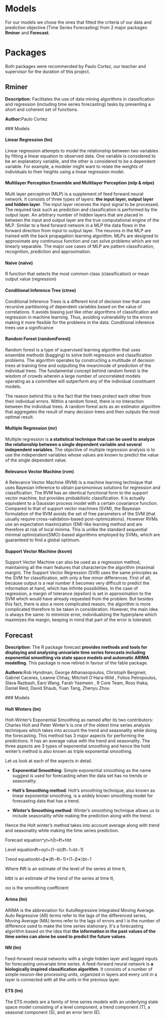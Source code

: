 # Models

For our models we chose the ones that fitted the criteria of our data and prediction objective (Time Series Forecasting) from 2 major packages <b>Rminer</b> and <b>Forecast</b>.

# Packages
Both packages were recommended by Paulo Cortez, our teacher and supervisor for the duration of this project.

## Rminer
**Description:** Facilitates the use of data mining algorithms in classification and regression (including time series forecasting) tasks by presenting a short and coherent set of functions.
<p><b>Author:</b>Paulo Cortez</p>
### Models

#### **Linear Regression (lm)**
Linear regression attempts to model the relationship between two variables by fitting a linear equation to observed data. One variable is considered to be an explanatory variable, and the other is considered to be a dependent variable. For example, a modeler might want to relate the weights of individuals to their heights using a linear regression model.

#### **Multilayer Perception Ensemble and Multilayer Perception (mlp & mlpe)**
Multi layer perceptron (MLP) is a supplement of feed forward neural network. It consists of three types of layers: **the input layer, output layer and hidden layer**. The input layer receives the input signal to be processed. The required task such as prediction and classification is performed by the output layer. An arbitrary number of hidden layers that are placed in between the input and output layer are the true computational engine of the MLP. Similar to a feed forward network in a MLP the data flows in the forward direction from input to output layer. The neurons in the MLP are trained with the back propagation learning algorithm. MLPs are designed to approximate any continuous function and can solve problems which are not linearly separable. The major use cases of MLP are pattern classification, recognition, prediction and approximation.

#### **Naive (naive)**
R function that selects the most common class (classification) or mean output value (regression)

#### **Conditional Inference Tree (ctree)**
Conditional Inference Trees is a different kind of decision tree that uses recursive partitioning of dependent variables based on the value of correlations. It avoids biasing just like other algorithms of classification and regression in machine learning. Thus, avoiding vulnerability to the errors making it more flexible for the problems in the data. Conditional inference trees use a significance

#### **Random Forest (randomForest)**
Random forest is a type of supervised learning algorithm that uses ensemble methods (bagging) to solve both regression and classification problems. The algorithm operates by constructing a multitude of decision trees at training time and outputting the mean/mode of prediction of the individual trees.
The fundamental concept behind random forest is the wisdom of crowds wherein a large number of uncorrelated models operating as a committee will outperform any of the individual constituent models.

The reason behind this is the fact that the trees protect each other from their individual errors. Within a random forest, there is no interaction between the individual trees. A random forest acts as an estimator algorithm that aggregates the result of many decision trees and then outputs the most optimal result.

#### **Multiple Regression (mr)**
Multiple regression is **a statistical technique that can be used to analyze the relationship between a single dependent variable and several independent variables**. The objective of multiple regression analysis is to use the independent variables whose values are known to predict the value of the single dependent value.

#### **Relevance Vector Machine (rvm)**
A Relevance Vector Machine (RVM) is a machine learning technique that uses Bayesian inference to obtain parsimonious solutions for regression and classification. The RVM has an identical functional form to the support vector machine, but provides probabilistic classification. It is actually equivalent to a Gaussian process model with a certain covariance function. Compared to that of support vector machines (SVM), the Bayesian formulation of the RVM avoids the set of free parameters of the SVM (that usually require cross-validation-based post-optimizations). However RVMs use an expectation maximization (EM)-like learning method and are therefore at risk of local minima. This is unlike the standard sequential minimal optimization(SMO)-based algorithms employed by SVMs, which are guaranteed to find a global optimum.

#### **Support Vector Machine (ksvm)**
Support Vector Machine can also be used as a regression method, maintaining all the main features that characterize the algorithm (maximal margin). The Support Vector Regression (SVR) uses the same principles as the SVM for classification, with only a few minor differences. First of all, because output is a real number it becomes very difficult to predict the information at hand, which has infinite possibilities. In the case of regression, a margin of tolerance (epsilon) is set in approximation to the SVM which would have already requested from the problem. But besides this fact, there is also a more complicated reason, the algorithm is more complicated therefore to be taken in consideration. However, the main idea is always the same: to minimize error, individualizing the hyperplane which maximizes the margin, keeping in mind that part of the error is tolerated.

## Forecast
**Description:** The R package forecast **provides methods and tools for displaying and analysing univariate time series forecasts including exponential smoothing via state space models and automatic ARIMA modelling**. This package is now retired in favour of the fable package.
<p><b>Authors:</b>Rob Hyndman, George Athanasopoulos, Christoph Bergmeir, Gabriel Caceres, Leanne Chhay, Mitchell O'Hara-Wild , Fotios Petropoulos, Slava Razbash, Earo Wang, Farah Yasmeen , R Core Team, Ross Ihaka, Daniel Reid, David Shaub, Yuan Tang, Zhenyu Zhou</p>
### Models

#### **Holt Winters (lm)**
Holt-Winter’s Exponential Smoothing as named after its two contributors: Charles Holt and Peter Winter’s is one of the oldest time series analysis techniques which takes into account the trend and seasonality while doing the forecasting. This method has 3 major aspects for performing the predictions. It has an average value with the trend and seasonality. The three aspects are 3 types of exponential smoothing and hence the hold winter’s method is also known as triple exponential smoothing.

Let us look at each of the aspects in detail.

- **Exponential Smoothing**: Simple exponential smoothing as the name suggest is used for forecasting when the data set has no trends or seasonality.

- **Holt’s Smoothing method**: Holt’s smoothing technique, also known as linear exponential smoothing, is a widely known smoothing model for forecasting data that has a trend.

- **Winter’s Smoothing method**: Winter’s smoothing technique allows us to include seasonality while making the prediction along with the trend.

Hence the Holt winter’s method takes into account average along with trend and seasonality while making the time series prediction.

Forecast equation^yt+h|t=ℓt+hbt

Level equationℓt=αyt+(1−α)(ℓt−1+bt−1)

Trend equationbt=β∗(ℓt−ℓt−1)+(1−β∗)bt−1

Where ℓtℓt is an estimate of the level of the series at time tt,

btbt is an estimate of the trend of the series at time tt,

αα is the smoothing coefficient
#### **Arima (lm)**

ARIMA is the abbreviation for AutoRegressive Integrated Moving Average. Auto Regressive (AR) terms refer to the lags of the differenced series, Moving Average (MA) terms refer to the lags of errors and I is the number of difference used to make the time series stationary.
It's a forecasting algorithm based on the idea that **the information in the past values of the time series can alone be used to predict the future values**.
#### **NN (lm)**
Feed-forward neural networks with a single hidden layer and lagged inputs for forecasting univariate time series.
A feed-forward neural network is **a biologically inspired classification algorithm**. It consists of a number of simple neuron-like processing units, organized in layers and every unit in a layer is connected with all the units in the previous layer.
#### **ETS (lm)**
The ETS models are a family of time series models with an underlying state space model consisting of a level component, a trend component (T), a seasonal component (S), and an error term (E).